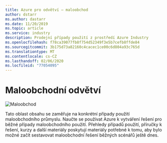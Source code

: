 ```yaml
---
title: Azure pro odvětví – maloobchod
author: dstarr
ms.author: dastarr
ms.date: 11/20/2019
ms.topic: article
ms.service: industry
description: Prodejní případy použití z prostředí Azure Industry
ms.openlocfilehash: f78ca39077fb8f754d52349f3e5b7cefb8ffde84
ms.sourcegitcommit: 3b175d73a82160c4cacec1ce00c6d804a93c765d
ms.translationtype: MT
ms.contentlocale: cs-CZ
ms.lasthandoff: 02/06/2020
ms.locfileid: "77054095"
---
```

# <a name="retail-industry"></a>Maloobchodní odvětví

![Maloobchod](./assets/index-assets/retailers.png)

Tato oblast obsahu se zaměřuje na konkrétní případy použití maloobchodního průmyslu. Naučte se používat Azure k vytváření řešení pro běžné případy maloobchodního použití. Přehledy případů použití, příručky k řešení, kurzy a další materiály poskytují materiály potřebné k tomu, aby bylo možné začít sestavovat maloobchodní řešení běžných scénářů ještě dnes.